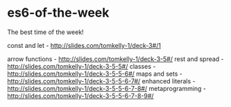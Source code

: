 # es6-of-the-week
The best time of the week!

const and let - http://slides.com/tomkelly-1/deck-3#/1

arrow functions - http://slides.com/tomkelly-1/deck-3-5#/
rest and spread - http://slides.com/tomkelly-1/deck-3-5-5#/
classes - http://slides.com/tomkelly-1/deck-3-5-5-6#/
maps and sets - http://slides.com/tomkelly-1/deck-3-5-5-6-7#/
enhanced literals - http://slides.com/tomkelly-1/deck-3-5-5-6-7-8#/
metaprogramming - http://slides.com/tomkelly-1/deck-3-5-5-6-7-8-9#/
